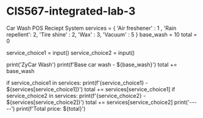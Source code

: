 # CIS567-integrated-lab-3
Car Wash POS Reciept System
services = { 'Air freshener' : 1 , 'Rain repellent': 2, 'Tire shine' : 2, 'Wax' : 3, 'Vacuum' : 5 }
base_wash = 10
total = 0

service_choice1 = input()
service_choice2 = input()

print('ZyCar Wash')
print(f'Base car wash - ${base_wash}')
total += base_wash

if service_choice1 in services:
    print(f'{service_choice1} - ${services[service_choice1]}')
    total += services[service_choice1]
if service_choice2 in services:
    print(f'{service_choice2} - ${services[service_choice2]}')
    total += services[service_choice2]
print('-----')
print(f'Total price: ${total}')
